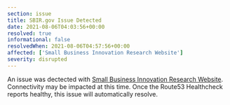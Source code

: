```yaml
---
section: issue
title: SBIR.gov Issue Detected
date: 2021-08-06T04:03:56+00:00
resolved: true
informational: false
resolvedWhen: 2021-08-06T04:57:56+00:00
affected: ['Small Business Innovation Research Website']
severity: disrupted
---
```

An issue was dectected with [Small Business Innovation Research Website](https://www.sbir.gov).  Connectivity may be impacted at this time.  Once the Route53 Healthcheck reports healthy, this issue will automatically resolve.

